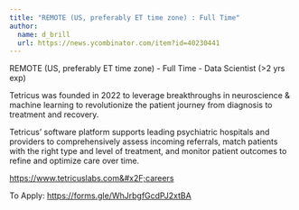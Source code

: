 ```yaml
---
title: "REMOTE (US, preferably ET time zone) : Full Time"
author:
  name: d_brill
  url: https://news.ycombinator.com/item?id=40230441
---
```

REMOTE (US, preferably ET time zone) - Full Time - Data Scientist (&gt;2 yrs exp)

Tetricus was founded in 2022 to leverage breakthroughs in neuroscience &amp; machine learning to revolutionize the patient journey from diagnosis to treatment and recovery.

Tetricus’ software platform supports leading psychiatric hospitals and providers to comprehensively assess incoming referrals, match patients with the right type and level of treatment, and monitor patient outcomes to refine and optimize care over time.

<a href="https:&#x2F;&#x2F;www.tetricuslabs.com&#x2F;careers" rel="nofollow">https:&#x2F;&#x2F;www.tetricuslabs.com&#x2F;careers</a>

To Apply: <a href="https:&#x2F;&#x2F;forms.gle&#x2F;WhJrbgfGcdPJ2xtBA" rel="nofollow">https:&#x2F;&#x2F;forms.gle&#x2F;WhJrbgfGcdPJ2xtBA</a>
